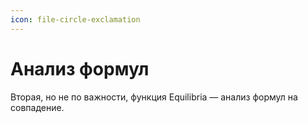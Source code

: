 ```yaml
---
icon: file-circle-exclamation
---
```


# Анализ формул

Вторая, но не по важности, функция Equilibria — анализ формул на совпадение.&#x20;
